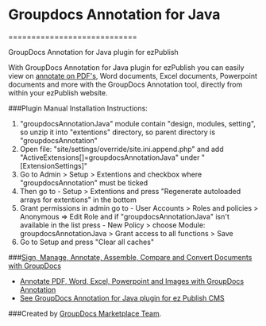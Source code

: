 # Groupdocs Annotation for Java
============================

GroupDocs Annotation for Java plugin for ezPublish

With GroupDocs Annotation for Java plugin for ezPublish you can easily view on [annotate on PDF's](http://groupdocs.com/apps/Annotation), Word documents, Excel documents, Powerpoint documents and more with the GroupDocs Annotation tool, directly from within your ezPublish website.

###Plugin Manual Installation Instructions:
1. "groupdocsAnnotationJava" module contain "design, modules, setting", so unzip it into "extentions" directory, so parent directory is "groupdocsAnnotation"
2. Open file: "site/settings/override/site.ini.append.php" and add "ActiveExtensions[]=groupdocsAnnotationJava" under "[ExtensionSettings]"
3. Go to Admin > Setup > Extentions and checkbox where "groupdocsAnnotation" must be ticked
4. Then go to - Setup > Extentions and press "Regenerate autoloaded arrays for extentions" in the bottom
5. Grant permissions in admin go to - User Accounts > Roles and policies > Anonymous => Edit Role and if "groupdocsAnnotationJava" isn't available in the list press - New Policy > choose Module: groupdocsAnnotationJava > Grant access to all functions > Save
6. Go to Setup and press "Clear all caches"


###[Sign, Manage, Annotate, Assemble, Compare and Convert Documents with GroupDocs](http://groupdocs.com)
* [Annotate PDF, Word, Excel, Powerpoint and Images with GroupDocs Annotation](http://groupdocs.com/apps/Annotation)
* [See GroupDocs Annotation for Java plugin for ez Publish CMS](https://github.com/groupdocs/ezpublish-groupdocs-annotation-java)

###Created by [GroupDocs Marketplace Team](http://groupdocs.com/marketplace/).